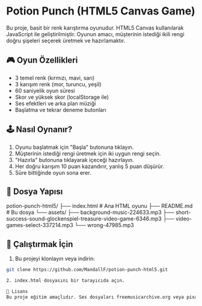 # Potion Punch (HTML5 Canvas Game)

Bu proje, basit bir renk karıştırma oyunudur. HTML5 Canvas kullanılarak JavaScript ile geliştirilmiştir. Oyunun amacı, müşterinin istediği ikili rengi doğru şişeleri seçerek üretmek ve hazırlamaktır.

## 🎮 Oyun Özellikleri

- 3 temel renk (kırmızı, mavi, sarı)
- 3 karışım renk (mor, turuncu, yeşil)
- 60 saniyelik oyun süresi
- Skor ve yüksek skor (localStorage ile)
- Ses efektleri ve arka plan müziği
- Başlatma ve tekrar deneme butonları

## 🕹️ Nasıl Oynanır?

1. Oyunu başlatmak için "Başla" butonuna tıklayın.
2. Müşterinin istediği rengi üretmek için iki uygun rengi seçin.
3. "Hazırla" butonuna tıklayarak içeceği hazırlayın.
4. Her doğru karışım 10 puan kazandırır, yanlış 5 puan düşürür.
5. Süre bittiğinde oyun sona erer.

## 📁 Dosya Yapısı

potion-punch-html5/
├── index.html # Ana HTML oyunu
├── README.md # Bu dosya
└── assets/
├── background-music-224633.mp3
├── short-success-sound-glockenspiel-treasure-video-game-6346.mp3
├── video-games-select-337214.mp3
└── wrong-47985.mp3

## 🚀 Çalıştırmak İçin

1. Bu projeyi klonlayın veya indirin:
```bash
git clone https://github.com/MandallF/potion-punch-html5.git

2. index.html dosyasını bir tarayıcıda açın.

📝 Lisans
Bu proje eğitim amaçlıdır. Ses dosyaları freemusicarchive.org veya pixabay gibi ücretsiz kaynaklardan alınmıştır. Lisanslara dikkat edilmelidir.